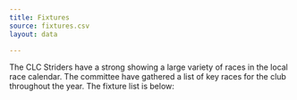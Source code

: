 ```yaml
---
title: Fixtures
source: fixtures.csv
layout: data

---
```


<p>The CLC Striders have a strong showing a large variety of races in the local race calendar. The committee have gathered a list of key races for the club throughout the year. The fixture list is below:</p>
